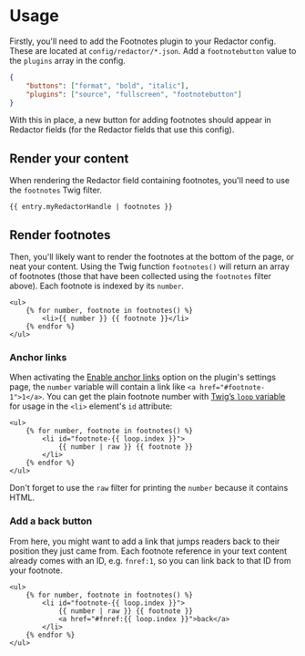 # Usage
Firstly, you'll need to add the Footnotes plugin to your Redactor config. These are located at `config/redactor/*.json`. Add a `footnotebutton` value to the `plugins` array in the config.

```json
{
    "buttons": ["format", "bold", "italic"],
    "plugins": ["source", "fullscreen", "footnotebutton"]
}
```

With this in place, a new button for adding footnotes should appear in Redactor fields (for the Redactor fields that use this config).

## Render your content
When rendering the Redactor field containing footnotes, you'll need to use the `footnotes` Twig filter.

```twig
{{ entry.myRedactorHandle | footnotes }}
```

## Render footnotes
Then, you'll likely want to render the footnotes at the bottom of the page, or neat your content. Using the Twig function `footnotes()` will return an array of footnotes (those that have been collected using the `footnotes` filter above). Each footnote is indexed by its `number`.

```twig
<ul>
    {% for number, footnote in footnotes() %}
        <li>{{ number }} {{ footnote }}</li>
    {% endfor %}
</ul>
```

### Anchor links
When activating the [Enable anchor links](#enable-anchor-links) option on the plugin's settings page, the `number` variable will contain a link like `<a href="#footnote-1">1</a>`. You can get the plain footnote number with [Twig’s `loop` variable](https://twig.symfony.com/doc/2.x/tags/for.html) for usage in the `<li>` element's `id` attribute:

```twig
<ul>
    {% for number, footnote in footnotes() %}
        <li id="footnote-{{ loop.index }}">
            {{ number | raw }} {{ footnote }}
        </li>
    {% endfor %}
</ul>
```

Don't forget to use the `raw` filter for printing the `number` because it contains HTML.

### Add a back button
From here, you might want to add a link that jumps readers back to their position they just came from. Each footnote reference in your text content already comes with an ID, e.g. `fnref:1`, so you can link back to that ID from your footnote.

```twig
<ul>
    {% for number, footnote in footnotes() %}
        <li id="footnote-{{ loop.index }}">
            {{ number | raw }} {{ footnote }}
            <a href="#fnref:{{ loop.index }}">back</a>
        </li>
    {% endfor %}
</ul>
```

